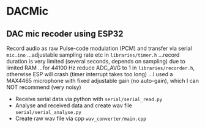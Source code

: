 # DACMic

## DAC mic recoder using ESP32

Record audio as raw Pulse-code modulation (PCM) and transfer via serial ``mic.ino``
...adjustable sampling rate etc in ``libraries/timer.h``
...record duration is very limited (several seconds, depends on sampling) due to limited RAM
...for 44100 Hz reduce ADC_AVG to 1 in ``libraries/recorder.h``, otherwise ESP will crash (timer interrupt takes too long)
...I used a MAX4465 microphone with fixed adjustable gain (no auto-gain), which I can NOT recommend (very noisy)

* Receive serial data via python with ``serial/serial_read.py``
* Analyse and received data and create wav file ``serial/serial_analyse.py``
* Create raw wav file via cpp ``wav_converter/main.cpp``

